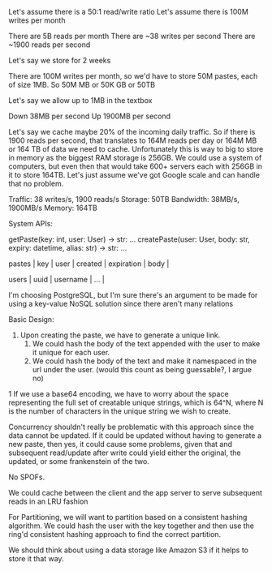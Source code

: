 Let's assume there is a 50:1 read/write ratio
Let's assume there is 100M writes per month

There are 5B reads per month
There are ~38 writes per second
There are ~1900 reads per second

Let's say we store for 2 weeks

There are 100M writes per month, so we'd have to store 50M pastes, each of size
1MB. So 50M MB or 50K GB or 50TB

Let's say we allow up to 1MB in the textbox

Down 38MB per second
Up 1900MB per second

Let's say we cache maybe 20% of the incoming daily traffic.  So if there is
1900 reads per second, that translates to 164M reads per day or 164M MB or 164
TB of data we need to cache.
    Unfortunately this is way to big to store in memory as the biggest RAM
    storage is 256GB.  We could use a system of computers, but even then that
    would take 600+ servers each with 256GB in it to store 164TB.  Let's just
    assume we've got Google scale and can handle that no problem.

Traffic: 38 writes/s, 1900 reads/s
Storage: 50TB
Bandwidth:  38MB/s, 1900MB/s
Memory: 164TB

System APIs:

getPaste(key: int, user: User) -> str: ...
createPaste(user: User, body: str, expiry: datetime, alias: str) -> str: ...


pastes
| key | user | created | expiration | body |

users
| uuid | username | ... |

I'm choosing PostgreSQL, but I'm sure there's an argument to be made for using
a key-value NoSQL solution since there aren't many relations

Basic Design:
1. Upon creating the paste, we have to generate a unique link.
    1. We could hash the body of the text appended with the user to make it
       unique for each user.
    1. We could hash the body of the text and make it namespaced in the url
       under the user. (would this count as being guessable?, I argue no)

1 If we use a base64 encoding, we have to worry about the space representing
the full set of creatable unique strings, which is 64^N, where N is the number
of characters in the unique string we wish to create.

Concurrency shouldn't really be problematic with this approach since the data
cannot be updated.  If it could be updated without having to generate a new
paste, then yes, it could cause some problems, given that and subsequent
read/update after write could yield either the original, the updated, or some
frankenstein of the two.

No SPOFs.

We could cache between the client and the app server to serve subsequent reads
in an LRU fashion

For Partitioning, we will want to partition based on a consistent hashing
algorithm.  We could hash the user with the key together and then use the
ring'd consistent hashing approach to find the correct partition.

We should think about using a data storage like Amazon S3 if it helps to store
it that way.
